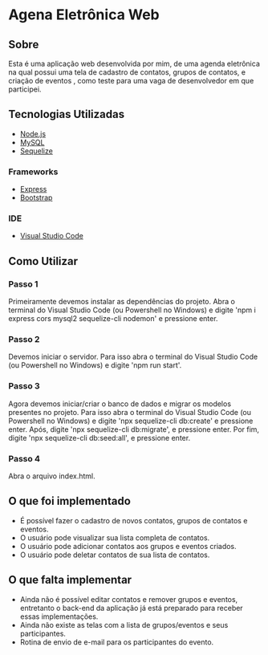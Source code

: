 # Agena Eletrônica Web

## Sobre
Esta é uma aplicação web desenvolvida por mim, de uma agenda eletrônica na qual possui uma tela de cadastro de contatos, 
grupos de contatos, e criação de eventos , como teste para uma vaga de desenvolvedor em que participei.

## Tecnologias Utilizadas
* [Node.js](https://nodejs.org/en/)
* [MySQL](https://www.mysql.com)
* [Sequelize](https://sequelize.org)

### Frameworks
* [Express](https://expressjs.com/pt-br/)
* [Bootstrap](https://getbootstrap.com/)

### IDE
* [Visual Studio Code](https://code.visualstudio.com/)

## Como Utilizar
### Passo 1
Primeiramente devemos instalar as dependências do projeto. Abra o terminal do Visual Studio Code (ou Powershell no Windows) e digite 'npm i express cors mysql2 sequelize-cli nodemon' e pressione enter.

### Passo 2
Devemos iniciar o servidor. Para isso abra o terminal do Visual Studio Code (ou Powershell no Windows) e digite 'npm run start'. 

### Passo 3
Agora devemos iniciar/criar o banco de dados e migrar os modelos presentes no projeto. Para isso abra o terminal do Visual Studio Code (ou Powershell no Windows) e digite 'npx sequelize-cli db:create' e pressione enter. Após, digite 'npx sequelize-cli db:migrate', e pressione enter. Por fim, digite 'npx sequelize-cli db:seed:all', e pressione enter.

### Passo 4
Abra o arquivo index.html.

## O que foi implementado
* É possível fazer o cadastro de novos contatos, grupos de contatos e eventos.
* O usuário pode visualizar sua lista completa de contatos.
* O usuário pode adicionar contatos aos grupos e eventos criados.
* O usuário pode deletar contatos de sua lista de contatos.

## O que falta implementar
* Ainda não é possível editar contatos e remover grupos e eventos, entretanto o back-end da aplicação já está preparado para receber essas implementações.
* Ainda não existe as telas com a lista de grupos/eventos e seus participantes.
* Rotina de envio de e-mail para os participantes do evento.


